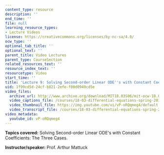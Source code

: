 ```yaml
---
content_type: resource
description: ''
end_time: ''
file: null
learning_resource_types:
- Lecture Videos
license: https://creativecommons.org/licenses/by-nc-sa/4.0/
ocw_type: ''
optional_tab_title: ''
optional_text: ''
parent_title: Video Lectures
parent_type: CourseSection
related_resources_text: ''
resource_index_text: ''
resourcetype: Video
start_time: ''
title: 'Lecture 9: Solving Second-order Linear ODE''s with Constant Coefficients'
uid: 1f99cd5d-24cf-b821-2efe-f00d0949cd5e
video_files:
  archive_url: http://www.archive.org/download/MIT18.03S06/mit-ocw-18.03-lec9-28feb2003-220k.mp4
  video_captions_file: /courses/18-03-differential-equations-spring-2010/d3af3216f76c5e9abc5a1da877173537_vP-oRQqmeg4.vtt
  video_thumbnail_file: https://img.youtube.com/vi/vP-oRQqmeg4/default.jpg
  video_transcript_file: /courses/18-03-differential-equations-spring-2010/1fd3fae817756ec8d0326808c7f918a4_vP-oRQqmeg4.pdf
video_metadata:
  youtube_id: vP-oRQqmeg4
---
```


**Topics covered:** Solving Second-order Linear ODE's with Constant Coefficients: The Three Cases.

**Instructor/speaker:** Prof. Arthur Mattuck

